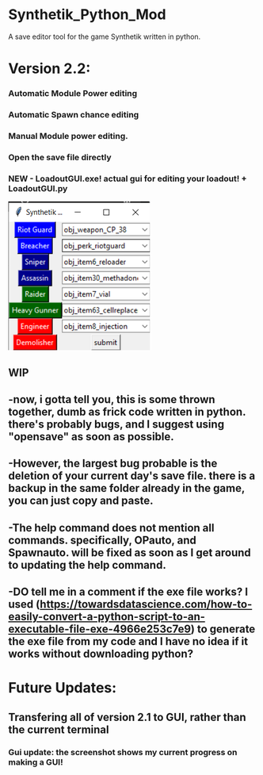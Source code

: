 # Synthetik_Python_Mod
A save editor tool for the game Synthetik written in python.

# Version 2.2:
### Automatic Module Power editing
### Automatic Spawn chance editing
### Manual Module power editing.
### Open the save file directly
### NEW - LoadoutGUI.exe! actual gui for editing your loadout! + LoadoutGUI.py
![LoadoutGUI](https://github.com/Builder-roberts/Synthetik_Python_Mod/blob/main/Screenshot%20(1).png?raw=true)

## WIP

## -now, i gotta tell you, this is some thrown together, dumb as frick code written in python. there's probably bugs, and I suggest using "opensave" as soon as possible.
## -However, the largest bug probable is the deletion of your current day's save file. there is a backup in the same folder already in the game, you can just copy and paste.
## -The help command does not mention all commands. specifically, OPauto, and Spawnauto. will be fixed as soon as I get around to updating the help command.
## -DO tell me in a comment if the exe file works? I used (https://towardsdatascience.com/how-to-easily-convert-a-python-script-to-an-executable-file-exe-4966e253c7e9) to generate the exe file from my code and I have no idea if it works without downloading python?

# Future Updates:
## Transfering all of version 2.1 to GUI, rather than the current terminal

### Gui update: the screenshot shows my current progress on making a GUI!
